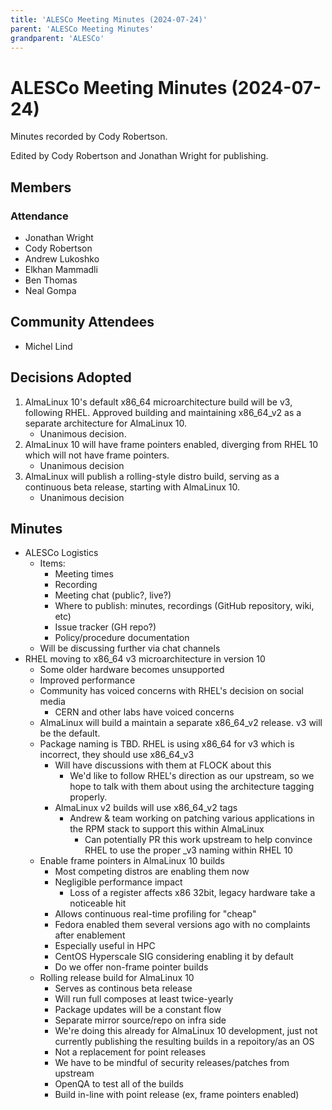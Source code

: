 ```yaml
---
title: 'ALESCo Meeting Minutes (2024-07-24)'
parent: 'ALESCo Meeting Minutes'
grandparent: 'ALESCo'
---
```


<Breadcrumbs />

# ALESCo Meeting Minutes (2024-07-24)
Minutes recorded by Cody Robertson.

Edited by Cody Robertson and Jonathan Wright for publishing.

## Members
### Attendance
- Jonathan Wright
- Cody Robertson
- Andrew Lukoshko
- Elkhan Mammadli
- Ben Thomas
- Neal Gompa

## Community Attendees
- Michel Lind

## Decisions Adopted
1. AlmaLinux 10's default x86_64 microarchitecture build will be v3, following RHEL.  Approved building and maintaining x86_64_v2 as a separate architecture for AlmaLinux 10.
    - Unanimous decision.
2. AlmaLinux 10 will have frame pointers enabled, diverging from RHEL 10 which will not have frame pointers.
    - Unanimous decision
3. AlmaLinux will publish a rolling-style distro build, serving as a continuous beta release, starting with AlmaLinux 10.
    - Unanimous decision

## Minutes
- ALESCo Logistics
  - Items:
    - Meeting times
    - Recording
    - Meeting chat (public?, live?)
    - Where to publish: minutes, recordings (GitHub repository, wiki, etc)
    - Issue tracker (GH repo?)
    - Policy/procedure documentation
  - Will be discussing further via chat channels
- RHEL moving to x86_64 v3 microarchitecture in version 10
  - Some older hardware becomes unsupported
  - Improved performance
  - Community has voiced concerns with RHEL's decision on social media
    - CERN and other labs have voiced concerns
  - AlmaLinux will build a maintain a separate x86_64_v2 release.  v3 will be the default.
  - Package naming is TBD.  RHEL is using x86_64 for v3 which is incorrect, they should use x86_64_v3
    - Will have discussions with them at FLOCK about this
      - We'd like to follow RHEL's direction as our upstream, so we hope to talk with them about using the architecture tagging properly.
    - AlmaLinux v2 builds will use x86_64_v2 tags
      - Andrew & team working on patching various applications in the RPM stack to support this within AlmaLinux
        - Can potentially PR this work upstream to help convince RHEL to use the proper _v3 naming within RHEL 10
  - Enable frame pointers in AlmaLinux 10 builds
    - Most competing distros are enabling them now
    - Negligible performance impact
        - Loss of a register affects x86 32bit, legacy hardware take a noticeable hit
    - Allows continuous real-time profiling for "cheap"
    - Fedora enabled them several versions ago with no complaints after enablement
    - Especially useful in HPC
    - CentOS Hyperscale SIG considering enabling it by default
    - Do we offer non-frame pointer builds
  - Rolling release build for AlmaLinux 10
    - Serves as continous beta release
    - Will run full composes at least twice-yearly
    - Package updates will be a constant flow
    - Separate mirror source/repo on infra side
    - We're doing this already for AlmaLinux 10 development, just not currently publishing the resulting builds in a repoitory/as an OS
    - Not a replacement for point releases
    - We have to be mindful of security releases/patches from upstream
    - OpenQA to test all of the builds
    - Build in-line with point release (ex, frame pointers enabled)
